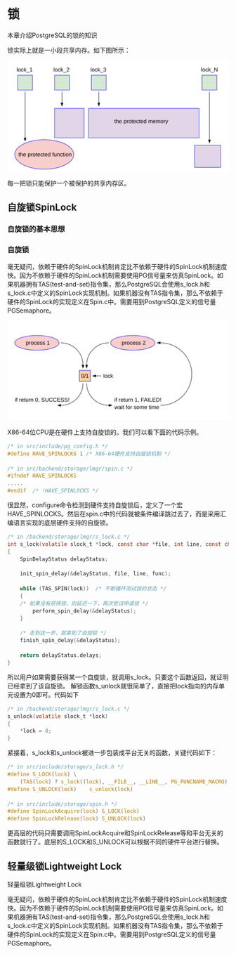 # 锁
本章介绍PostgreSQL的锁的知识

锁实际上就是一小段共享内存。如下图所示：

![](d0018.svg)

每一把锁只能保护一个被保护的共享内存区。

## 自旋锁SpinLock
### 自旋锁的基本思想

### 自旋锁

毫无疑问，依赖于硬件的SpinLock机制肯定比不依赖于硬件的SpinLock机制速度快。因为不依赖于硬件的SpinLock机制需要使用PG信号量来仿真SpinLock。如果机器拥有TAS(test-and-set)指令集，那么PostgreSQL会使用s_lock.h和s_lock.c中定义的SpinLock实现机制。如果机器没有TAS指令集，那么不依赖于硬件的SpinLock的实现定义在Spin.c中。需要用到PostgreSQL定义的信号量PGSemaphore。

![](d0028.svg)

X86-64位CPU是在硬件上支持自旋锁的。我们可以看下面的代码示例。
```c
/* in src/include/pg_config.h */
#define HAVE_SPINLOCKS 1 /* X86-64硬件支持自旋锁机制 */

/* in src/backend/storage/lmgr/spin.c */
#ifndef HAVE_SPINLOCKS
.....
#endif	/* !HAVE_SPINLOCKS */
```
很显然，configure命令检测到硬件支持自旋锁后，定义了一个宏HAVE_SPINLOCKS。然后在spin.c中的代码就被条件编译跳过去了，而是采用汇编语言实现的底层硬件支持的自旋锁。

```c
/* in /backend/storage/lmgr/s_lock.c */
int s_lock(volatile slock_t *lock, const char *file, int line, const char *func)
{
    SpinDelayStatus delayStatus;

    init_spin_delay(&delayStatus, file, line, func);

    while (TAS_SPIN(lock))  /* 不断循环测试锁的状态 */
    {
    /* 如果没有获得锁，则延迟一下，再次尝试申请锁 */
        perform_spin_delay(&delayStatus);
    }
    
    /* 走到这一步，就拿到了自旋锁 */
    finish_spin_delay(&delayStatus);

    return delayStatus.delays;
}
```
所以用户如果需要获得某一个自旋锁，就调用s_lock。只要这个函数返回，就证明已经拿到了该自旋锁。
解锁函数s_unlock就很简单了，直接把lock指向的内存单元设置为0即可。代码如下
```c
/* in /backend/storage/lmgr/s_lock.c */
s_unlock(volatile slock_t *lock)
{
	*lock = 0;
}
```
紧接着，s_lock和s_unlock被进一步包装成平台无关的函数，关键代码如下：
```c
/* in src/include/storage/s_lock.h */
#define S_LOCK(lock) \
    (TAS(lock) ? s_lock((lock), __FILE__, __LINE__, PG_FUNCNAME_MACRO) : 0)
#define S_UNLOCK(lock)    s_unlock(lock)

/* in src/include/storage/spin.h */
#define SpinLockAcquire(lock) S_LOCK(lock)
#define SpinLockRelease(lock) S_UNLOCK(lock)
```
更高层的代码只需要调用SpinLockAcquire和SpinLockRelease等和平台无关的函数就行了。底层的S_LOCK和S_UNLOCK可以根据不同的硬件平台进行替换。

## 轻量级锁Lightweight Lock
轻量级锁Lightweight Lock


毫无疑问，依赖于硬件的SpinLock机制肯定比不依赖于硬件的SpinLock机制速度快。因为不依赖于硬件的SpinLock机制需要使用PG信号量来仿真SpinLock。如果机器拥有TAS(test-and-set)指令集，那么PostgreSQL会使用s_lock.h和s_lock.c中定义的SpinLock实现机制。如果机器没有TAS指令集，那么不依赖于硬件的SpinLock的实现定义在Spin.c中。需要用到PostgreSQL定义的信号量PGSemaphore。
